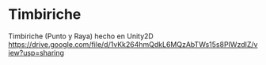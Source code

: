 # Timbiriche
 Timbiriche (Punto y Raya) hecho en Unity2D
 https://drive.google.com/file/d/1vKk264hmQdkL6MQzAbTWs15s8PIWzdIZ/view?usp=sharing
